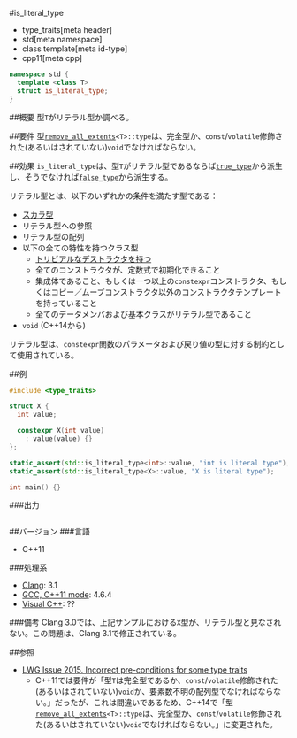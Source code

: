 #is_literal_type
* type_traits[meta header]
* std[meta namespace]
* class template[meta id-type]
* cpp11[meta cpp]

```cpp
namespace std {
  template <class T>
  struct is_literal_type;
}
```

##概要
型`T`がリテラル型か調べる。


##要件
型[`remove_all_extents`](remove_all_extents.md)`<T>::type`は、完全型か、`const`/`volatile`修飾された(あるいはされていない)`void`でなければならない。


##効果
`is_literal_type`は、型`T`がリテラル型であるならば[`true_type`](integral_constant-true_type-false_type.md)から派生し、そうでなければ[`false_type`](integral_constant-true_type-false_type.md)から派生する。

リテラル型とは、以下のいずれかの条件を満たす型である：

- [スカラ型](is_scalar.md)
- リテラル型への参照
- リテラル型の配列
- 以下の全ての特性を持つクラス型
	- [トリビアルなデストラクタを持つ](is_trivially_destructible.md)
	- 全てのコンストラクタが、定数式で初期化できること
	- 集成体であること、もしくは一つ以上の`constexpr`コンストラクタ、もしくはコピー／ムーブコンストラクタ以外のコンストラクタテンプレートを持っていること
	- 全てのデータメンバおよび基本クラスがリテラル型であること
- `void` (C++14から)

リテラル型は、`constexpr`関数のパラメータおよび戻り値の型に対する制約として使用されている。


##例
```cpp
#include <type_traits>

struct X {
  int value;

  constexpr X(int value)
    : value(value) {}
};

static_assert(std::is_literal_type<int>::value, "int is literal type");
static_assert(std::is_literal_type<X>::value, "X is literal type");

int main() {}
```

###出力
```
```

##バージョン
###言語
- C++11

###処理系
- [Clang](/implementation.md#clang): 3.1
- [GCC, C++11 mode](/implementation.md#gcc): 4.6.4
- [Visual C++](/implementation.md#visual_cpp): ??

###備考
Clang 3.0では、上記サンプルにおける`X`型が、リテラル型と見なされない。この問題は、Clang 3.1で修正されている。


##参照
- [LWG Issue 2015. Incorrect pre-conditions for some type traits](http://www.open-std.org/jtc1/sc22/wg21/docs/lwg-defects.html#2015)
    - C++11では要件が「型`T`は完全型であるか、`const`/`volatile`修飾された(あるいはされていない)`void`か、要素数不明の配列型でなければならない。」だったが、これは間違いであるため、C++14で「型[`remove_all_extents`](remove_all_extents.md)`<T>::type`は、完全型か、`const`/`volatile`修飾された(あるいはされていない)`void`でなければならない。」に変更された。

